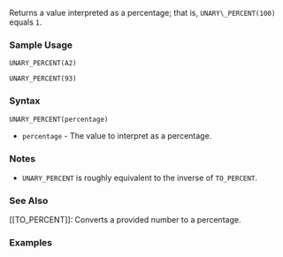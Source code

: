 Returns a value interpreted as a percentage; that is, `UNARY\_PERCENT(100)` equals `1`.

### Sample Usage

`UNARY_PERCENT(A2)`

`UNARY_PERCENT(93)`

### Syntax

`UNARY_PERCENT(percentage)`

* `percentage` - The value to interpret as a percentage.

### Notes

* `UNARY_PERCENT` is roughly equivalent to the inverse of `TO_PERCENT`.

### See Also

[[TO_PERCENT]]: Converts a provided number to a percentage.

### Examples